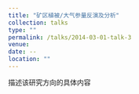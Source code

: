 ```yaml
---
title: "矿区植被/大气参量反演及分析"
collection: talks
type: ""
permalink: /talks/2014-03-01-talk-3
venue: 
date: --
location: ""
---
```


描述该研究方向的具体内容

